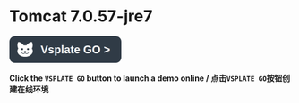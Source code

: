 # Tomcat 7.0.57-jre7

<a href="https://www.vsplate.com/?docker-compose=https://github.com/vsplate/dcenvs/tomcat/7.0.57-jre7"><img alt="VSPLATE GO" src="https://raw.githubusercontent.com/vsplate/images/master/vsgo_btn.png" width="200px"></a>

**Click the `VSPLATE GO` button to launch a demo online / 点击`VSPLATE GO`按钮创建在线环境**
